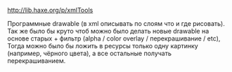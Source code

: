 http://lib.haxe.org/p/xmlTools

Программные drawable (в xml описывать по слоям что и где рисовать).
Так же было бы круто чтоб можно было делать новые drawable на основе старых + фильтр (alpha / color overlay / перекрашивание / etc),
Тогда можно было бы ложить в ресурсы только одну картинку (например, чёрного цвета), а все остальные получать перекрашиванием.
